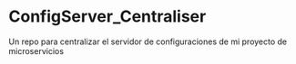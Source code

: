 # ConfigServer_Centraliser
Un repo para centralizar el servidor de configuraciones de mi proyecto de microservicios
